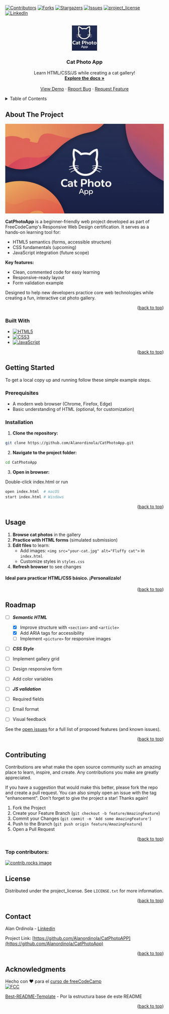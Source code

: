 [![Contributors][contributors-shield]][contributors-url]
[![Forks][forks-shield]][forks-url]
[![Stargazers][stars-shield]][stars-url]
[![Issues][issues-shield]][issues-url]
[![project_license][license-shield]][license-url]
[![LinkedIn][linkedin-shield]][linkedin-url]



<!-- PROJECT LOGO -->
<br />
<div align="center">
  <a href="https://github.com/Alanordinola/CatPhotoApp">
    <img src="images/logo.png" alt="Logo" width="80" height="80">
  </a>

<h3 align="center">Cat Photo App</h3>

  <p align="center">
    Learn HTML/CSS/JS while creating a cat gallery!
    <br />
    <a href="https://github.com/Alanordinola/CatPhotoApp"><strong>Explore the docs »</strong></a>
    <br />
    <br />
    <a href="https://github.com/Alanordinola/CatPhotoApp">View Demo</a>
    &middot;
    <a href="https://github.com/Alanordinola/CatPhotoApp/issues/new?labels=bug&template=bug-report---.md">Report Bug</a>
    &middot;
    <a href="https://github.com/Alanordinola/CatPhotoApp/issues/new?labels=enhancement&template=feature-request---.md">Request Feature</a>
  </p>
</div>



<!-- TABLE OF CONTENTS -->
<details>
  <summary>Table of Contents</summary>
  <ol>
    <li>
      <a href="#about-the-project">About The Project</a>
      <ul>
        <li><a href="#built-with">Built With</a></li>
      </ul>
    </li>
    <li>
      <a href="#getting-started">Getting Started</a>
      <ul>
        <li><a href="#prerequisites">Prerequisites</a></li>
        <li><a href="#installation">Installation</a></li>
      </ul>
    </li>
    <li><a href="#usage">Usage</a></li>
    <li><a href="#roadmap">Roadmap</a></li>
    <li><a href="#contributing">Contributing</a></li>
    <li><a href="#license">License</a></li>
    <li><a href="#contact">Contact</a></li>
    <li><a href="#acknowledgments">Acknowledgments</a></li>
  </ol>
</details>



<!-- ABOUT THE PROJECT -->
## About The Project

[![Product Name Screen Shot][product-screenshot]](https://example.com)

**CatPhotoApp** is a beginner-friendly web project developed as part of FreeCodeCamp's Responsive Web Design certification. It serves as a hands-on learning tool for:

- HTML5 semantics (forms, accessible structure)
- CSS fundamentals (upcoming)
- JavaScript integration (future scope)

**Key features:**

- Clean, commented code for easy learning
- Responsive-ready layout
- Form validation example

Designed to help new developers practice core web technologies while creating a fun, interactive cat photo gallery.

<p align="right">(<a href="#readme-top">back to top</a>)</p>


### Built With

* [![HTML5][HTML5-shield]][HTML5-url]
* [![CSS3][CSS3-shield]][CSS3-url]
* [![JavaScript][JavaScript-shield]][JavaScript-url]

<p align="right">(<a href="#readme-top">back to top</a>)</p>



<!-- GETTING STARTED -->
## Getting Started

To get a local copy up and running follow these simple example steps.

### Prerequisites
  
- A modern web browser (Chrome, Firefox, Edge)
- Basic understanding of HTML (optional, for customization)

### Installation

1. **Clone the repository:**

 ```sh
git clone https://github.com/Alanordinola/CatPhotoApp.git
```
2. **Navigate to the project folder:**
```sh
cd CatPhotoApp
```
3. **Open in browser:**

Double-click index.html or run
```bash
open index.html  # macOS
start index.html # Windows
```

<p align="right">(<a href="#readme-top">back to top</a>)</p>



<!-- USAGE EXAMPLES -->
## Usage

1. **Browse cat photos** in the gallery
2. **Practice with HTML forms** (simulated submission)
3. **Edit files** to learn:
   - Add images: `<img src="your-cat.jpg" alt="Fluffy cat">` in `index.html`
   - Customize styles in `styles.css`
4. **Refresh browser** to see changes


#### Ideal para practicar HTML/CSS básico. ¡Personalízalo!


<p align="right">(<a href="#readme-top">back to top</a>)</p>



<!-- ROADMAP -->
## Roadmap

- [ ] ***Semantic HTML***
  - [x] Improve structure with `<section>` and `<article>`
  - [x] Add ARIA tags for accessibility
  - [ ] Implement `<picture>` for responsive images
- [ ]  ***CSS Style***
  - [ ]  Implement gallery grid
  - [ ]  Design responsive form
  - [ ]  Add color variables
  
- [ ]  ***JS validation***
  - [ ]  Required fields
  - [ ]  Email format
  - [ ]  Visual feedback


See the [open issues](https://github.com/Alanordinola/CatPhotoApp/issues) for a full list of proposed features (and known issues).

<p align="right">(<a href="#readme-top">back to top</a>)</p>



<!-- CONTRIBUTING -->
## Contributing

Contributions are what make the open source community such an amazing place to learn, inspire, and create. Any contributions you make are greatly appreciated.

If you have a suggestion that would make this better, please fork the repo and create a pull request. You can also simply open an issue with the tag "enhancement". Don't forget to give the project a star! Thanks again!

1. Fork the Project
2. Create your Feature Branch (`git checkout -b feature/AmazingFeature`)
3. Commit your Changes (`git commit -m 'Add some AmazingFeature'`)
4. Push to the Branch (`git push origin feature/AmazingFeature`)
5. Open a Pull Request

<p align="right">(<a href="#readme-top">back to top</a>)</p>

### Top contributors:

<a href="https://github.com/Alanordinola/CatPhoyoApp/graphs/contributors">
  <img src="https://contrib.rocks/image?repo=Alanordinola/CatPhotoApp" alt="contrib.rocks image" />
</a>



<!-- LICENSE -->
## License

Distributed under the project_license. See `LICENSE.txt` for more information.

<p align="right">(<a href="#readme-top">back to top</a>)</p>



<!-- CONTACT -->
## Contact

Alan Ordinola - [Linkedin](https://www.linkedin.com/in/alan-ordinola-10026a196/)

Project Link: [https://github.com/Alanordinola/CatPhotoAPP](https://github.com/Alanordinola/CatPhotoApp)

<p align="right">(<a href="#readme-top">back to top</a>)</p>



<!-- ACKNOWLEDGMENTS -->
## Acknowledgments

Hecho con ❤️ para el [curso de freeCodeCamp](https://www.freecodecamp.org/learn/2022/responsive-web-design/)  
[![FCC](https://img.shields.io/badge/🚀_Estudiando_en_FCC-0A0A23)](https://www.freecodecamp.org/)

[Best-README-Template](https://github.com/othneildrew/Best-README-Template) - Por la estructura base de este README

<p align="right">(<a href="#readme-top">back to top</a>)</p>




<!-- MARKDOWN LINKS & IMAGES -->
<!-- https://www.markdownguide.org/basic-syntax/#reference-style-links -->
[contributors-shield]: https://img.shields.io/github/contributors/Alanordinola/CatPhotoApp.svg?style=for-the-badge&color=green
[contributors-url]: https://github.com/Alanordinola/CatPhotoApp/graphs/contributors
[forks-shield]: https://img.shields.io/github/forks/Alanordinola/CatPhotoApp.svg?style=for-the-badge&color=blue
[forks-url]: https://github.com/Alanordinola/CatPhotoApp/network/members
[stars-shield]: https://img.shields.io/github/stars/Alanordinola/CatPhotoApp.svg?style=for-the-badge&color=yellow
[stars-url]: https://github.com/Alanordinola/CatPhotoApp/stargazers
[issues-shield]: https://img.shields.io/github/issues/Alanordinola/CatPhotoApp.svg?style=for-the-badge&color=red
[issues-url]: https://github.com/Alanordinola/CatPhotoApp/issues
[license-shield]: https://img.shields.io/github/license/Alanordinola/CatPhotoApp.svg?style=for-the-badge&color=green
[license-url]: https://github.com/Alanordinola/CatPhotoApp/blob/main/LICENSE.txt
[linkedin-shield]: https://img.shields.io/badge/-LinkedIn-black.svg?style=for-the-badge&logo=linkedin&colorB=0A66C2
[linkedin-url]: https://www.linkedin.com/in/alan-ordinola-10026a196/
[product-screenshot]: images/screenshot.png
[HTML5-shield]: https://img.shields.io/badge/HTML5-E34F26?style=for-the-badge&logo=html5&logoColor=white
[HTML5-url]: https://developer.mozilla.org/en-US/docs/Web/HTML
[CSS3-shield]: https://img.shields.io/badge/CSS3-1572B6?style=for-the-badge&logo=css3&logoColor=white
[CSS3-url]: https://developer.mozilla.org/en-US/docs/Web/CSS
[JavaScript-shield]: https://img.shields.io/badge/JavaScript-F7DF1E?style=for-the-badge&logo=javascript&logoColor=black
[JavaScript-url]: https://developer.mozilla.org/en-US/docs/Web/JavaScript
